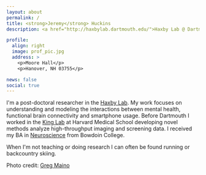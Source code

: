 ```yaml
---
layout: about
permalink: /
title: <strong>Jeremy</strong> Huckins
description: <a href="http://haxbylab.dartmouth.edu/">Haxby Lab @ Dartmouth College</a>

profile:
  align: right
  image: prof_pic.jpg
  address: >
    <p>Moore Hall</p>
    <p>Hanover, NH 03755</p>

news: false
social: true
---
```


I'm a post-doctoral researcher in the <a href="http://haxbylab.dartmouth.edu/">Haxby Lab</a>. My work focuses on understanding and modeling the interactions between mental health, functional brain connectivity and smartphone usage. Before Dartmouth I worked in the <a href="https://king.med.harvard.edu/">King Lab</a> at Harvard Medical School developing novel methods analyze high-throughput imaging and screening data. I received my BA in <a href="https://www.bowdoin.edu/neuroscience/">Neuroscience</a> from Bowdoin College.

When I'm not teaching or doing research I can often be found running or backcountry skiing.

Photo credit: <a href="http://www.instagram.com/igmaino">Greg Maino</a>

